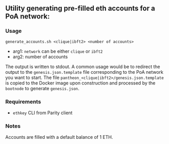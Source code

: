 ## Utility generating pre-filled eth accounts for a PoA network:

### Usage

`generate_accounts.sh <clique|ibft2> <number of accounts>`

- arg1: `network` can be either `clique` or `ibft2`
- arg2: number of accounts

The output is written to stdout.
A common usage would be to redirect the output to the `genesis.json.template` file corresponding to the PoA network you want to start.
The file `pantheon_<clique|ibft2>/genesis.json.template` is copied to the Docker image upon construction and processed by the `bootnode` to generate `genesis.json`.

### Requirements

- `ethkey` CLI from Parity client

### Notes

Accounts are filled with a default balance of 1 ETH.

